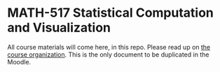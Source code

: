 
<!-- README.md is generated from README.Rmd. Please edit that file -->

# MATH-517 Statistical Computation and Visualization

<!-- badges: start -->
<!-- badges: end -->

All course materials will come here, in this repo. Please read up on
[the course
organization](https://htmlpreview.github.io/?https://github.com/TMasak/StatComp/blob/master/Manuals/01_Organization.html).
This is the only document to be duplicated in the Moodle.
